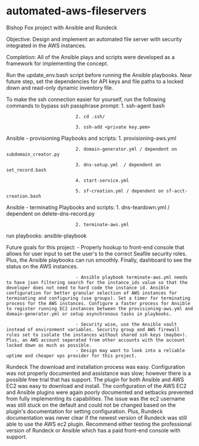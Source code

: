 # automated-aws-fileservers
Bishop Fox project with Ansible and Rundeck

Objective: Design and implement an automated file server with security integrated in the AWS instances. 

Completion: All of the Ansible plays and scripts were developed as a framework for implementing the concept.

Run the update_env.bash script before running the Ansible playbooks. Near future step, set the dependencies for API keys and file paths to a locked down and read-only dynamic inventory file. 

To make the ssh connection easier for yourself, run the following commands to bypass ssh passphrase prompt:
                              1. ssh-agent bash
                              
                              2. cd .ssh/
                              
                              3. ssh-add <private key.pem>

Ansible - provisioning Playbooks and scripts:
                              1. provisioning-aws.yml
                              
                              2. domain-generator.yml / dependent on subdomain_creator.py
                              
                              3. dns-setup.yml  / dependent on set_record.bash
                              
                              4. start-service.yml
                              
                              5. sf-creation.yml / dependent on sf-acct-creation.bash

Ansible - terminating Playbooks and scripts:
                              1. dns-teardown.yml / dependent on delete-dns-record.py
                              
                              2. terminate-aws.yml 

run playbooks: ansible-playbook <play> 

Future goals for this project:
                              - Properly hookup to front-end console that allows for user input to set the user's to the correct Seafile security roles. Plus, the Ansible playbooks can run smoothly. Finally, dashboard to see the status on the AWS instances.
                              
                              - Ansible playbook terminate-aws.yml needs to have json filtering search for the instance_ids value so that the developer does not need to hard code the instance id. Ansible configuration for better granular selection of AWS instances for terminating and configuring (use groups). Set a timer for terminating process for the AWS instances. Configure a faster process for Ansible to register running EC2 instances between the provisioning-aws.yml and domain-generator.yml or setup asynchronous tasks in playbooks.
                              
                              - Security wise, use the Ansible vault instead of environment variables. Security group and AWS firewall rules set to isolate the instances without shared ssh keys (maybe>). Plus, an AWS account seperated from other accounts with the account locked down as much as possible. 
                              - Design may want to look into a reliable uptime and cheaper vps provider for this project.
 
 Rundeck
   The download and installation process was easy.
   Configuration was not properly documented and assistance was slow; however there is a possible free trial that has support.
   The plugin for both Ansible and AWS EC2 was easy to download and install.
   The configuration of the AWS EC2 and Ansible plugins were again poorly documented and setbacks prevented from fully implementing its capabilities. The issue was the ec2 username was still stuck on the default and could not be changed based on the plugin's documentation for setting configuration. Plus, Rundeck documentation was never clear if the newest version of Rundeck was still able to use the AWS ec2 plugin.
   Recommend either testing the professional version of Rundeck or Ansible which has a paid front-end console with support. 
   
